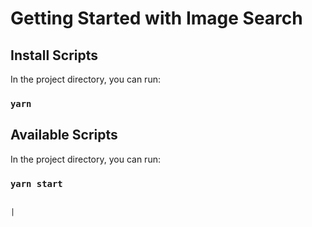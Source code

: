 
# Getting Started with Image Search

## Install Scripts

In the project directory, you can run:

### `yarn`

## Available Scripts

In the project directory, you can run:

### `yarn start`
                                                                                                 |
